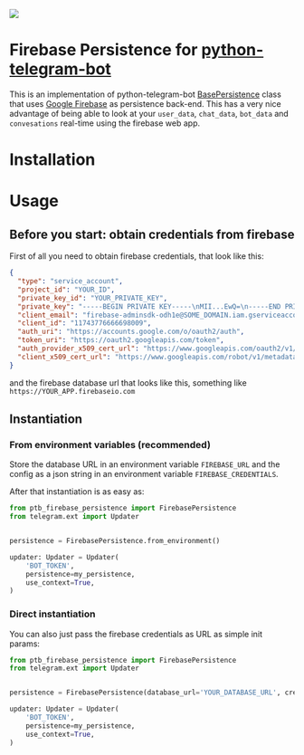 ![](https://github.com/python-telegram-bot/logos/blob/master/logo/png/ptb-logo_240.png?raw=true)
# Firebase Persistence for [python-telegram-bot](https://python-telegram-bot.org/)

This is an implementation of python-telegram-bot [BasePersistence](https://python-telegram-bot.readthedocs.io/en/stable/telegram.ext.basepersistence.html?highlight=basepersistence) 
class that uses [Google Firebase](https://firebase.google.com/) as persistence back-end. 
This has a very nice advantage of being able to look at your `user_data`, `chat_data`, `bot_data` 
and `convesations` real-time using the firebase web app.

# Installation


# Usage

## Before you start: obtain credentials from firebase
First of all you need to obtain firebase credentials, that look like this:

```json
{
  "type": "service_account",
  "project_id": "YOUR_ID",
  "private_key_id": "YOUR_PRIVATE_KEY",
  "private_key": "-----BEGIN PRIVATE KEY-----\nMII...EwQ=\n-----END PRIVATE KEY-----\n",
  "client_email": "firebase-adminsdk-odh1e@SOME_DOMAIN.iam.gserviceaccount.com",
  "client_id": "11743776666698009",
  "auth_uri": "https://accounts.google.com/o/oauth2/auth",
  "token_uri": "https://oauth2.googleapis.com/token",
  "auth_provider_x509_cert_url": "https://www.googleapis.com/oauth2/v1/certs",
  "client_x509_cert_url": "https://www.googleapis.com/robot/v1/metadata/x509/firebase-adminsdk-SOMES_STRING.iam.gserviceaccount.com"
}
```

and the firebase database url that looks like this, something like `https://YOUR_APP.firebaseio.com`

## Instantiation

### From environment variables (recommended)
Store the database URL in an environment variable `FIREBASE_URL` and the config as a json string in an environment variable
`FIREBASE_CREDENTIALS`.

After that instantiation is as easy as:

```python
from ptb_firebase_persistence import FirebasePersistence
from telegram.ext import Updater


persistence = FirebasePersistence.from_environment()

updater: Updater = Updater(
    'BOT_TOKEN',
    persistence=my_persistence,
    use_context=True,
)
```

### Direct instantiation
You can also just pass the firebase credentials as URL as simple init params:

```python
from ptb_firebase_persistence import FirebasePersistence
from telegram.ext import Updater


persistence = FirebasePersistence(database_url='YOUR_DATABASE_URL', credentials='YOUR_CREDENTIALS_DICT')

updater: Updater = Updater(
    'BOT_TOKEN',
    persistence=my_persistence,
    use_context=True,
)
```
